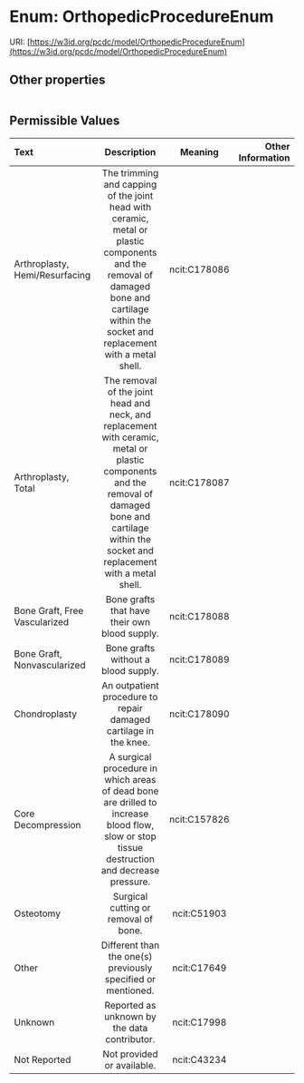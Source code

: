 
# Enum: OrthopedicProcedureEnum




URI: [https://w3id.org/pcdc/model/OrthopedicProcedureEnum](https://w3id.org/pcdc/model/OrthopedicProcedureEnum)


## Other properties

|  |  |  |
| --- | --- | --- |

## Permissible Values

| Text | Description | Meaning | Other Information |
| :--- | :---: | :---: | ---: |
| Arthroplasty, Hemi/Resurfacing | The trimming and capping of the joint head with ceramic, metal or plastic components and the removal of damaged bone and cartilage within the socket and replacement with a metal shell. | ncit:C178086 |  |
| Arthroplasty, Total | The removal of the joint head and neck, and replacement with ceramic, metal or plastic components and the removal of damaged bone and cartilage within the socket and replacement with a metal shell. | ncit:C178087 |  |
| Bone Graft, Free Vascularized | Bone grafts that have their own blood supply. | ncit:C178088 |  |
| Bone Graft, Nonvascularized | Bone grafts without a blood supply. | ncit:C178089 |  |
| Chondroplasty | An outpatient procedure to repair damaged cartilage in the knee. | ncit:C178090 |  |
| Core Decompression | A surgical procedure in which areas of dead bone are drilled to increase blood flow, slow or stop tissue destruction and decrease pressure. | ncit:C157826 |  |
| Osteotomy | Surgical cutting or removal of bone. | ncit:C51903 |  |
| Other | Different than the one(s) previously specified or mentioned. | ncit:C17649 |  |
| Unknown | Reported as unknown by the data contributor. | ncit:C17998 |  |
| Not Reported | Not provided or available. | ncit:C43234 |  |

